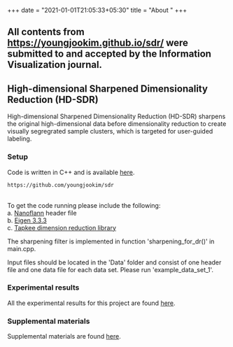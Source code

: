 +++
date = "2021-01-01T21:05:33+05:30"
title = "About "
+++

## All contents from https://youngjookim.github.io/sdr/ were submitted to and accepted by the Information Visualization journal.

## High-dimensional Sharpened Dimensionality Reduction (HD-SDR)
High-dimensional Sharpened Dimensionality Reduction (HD-SDR) sharpens the original high-dimensional data before dimensionality reduction to create visually segregrated sample clusters, which is targeted for user-guided labeling.

### Setup
Code is written in C++ and is available [here](https://github.com/youngjookim/sdr).
```
https://github.com/youngjookim/sdr
```
\
To get the code running please include the following:\
a. [Nanoflann](https://github.com/jlblancoc/nanoflann) header file\
b. [Eigen 3.3.3](http://eigen.tuxfamily.org/)\
c. [Tapkee dimension reduction library](http://tapkee.lisitsyn.me/)

The sharpening filter is implemented in function 'sharpening_for_dr()' in main.cpp.

Input files should be located in the 'Data' folder and consist of one header file and one data file for each data set. Please run 'example_data_set_1'.

### Experimental results
All the experimental results for this project are found [here](https://youngjookim.github.io/sdr/).


### Supplemental materials
Supplemental materials are found [here](https://youngjookim.github.io/sdr/).

<!--
![Console](https://github.com/mrmierzejewski/hugo-theme-console/blob/master/images/preview.png?raw=true)
-->
<!--
See the [Hugo documentation](https://gohugo.io/themes/installing/) for more information.

### Configuration

Set theme parameter in your config file:

```
theme = "hugo-theme-console"
```

### License

Copyright © 2020 [Marcin Mierzejewski](https://mrmierzejewski.com/)

The theme is released under the MIT License. Check the [original theme license](https://github.com/panr/hugo-theme-terminal/blob/master/LICENSE.md) for additional licensing information.
-->